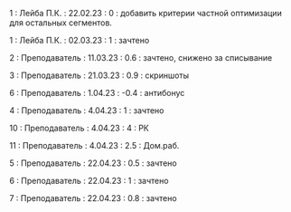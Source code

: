 1 : Лейба П.К. : 22.02.23 : 0 : добавить критерии частной оптимизации для остальных сегментов.

1 : Лейба П.К. : 02.03.23 : 1 : зачтено

2 : Преподаватель : 11.03.23 : 0.6 : зачтено, снижено за списывание

3 : Преподаватель : 21.03.23 : 0.9 : скриншоты

6 : Преподаватель : 1.04.23 : -0.4 : антибонус

4 : Преподаватель : 4.04.23 : 1 : зачтено

10 : Преподаватель : 4.04.23 : 4 : РК

11 : Преподаватель : 4.04.23 : 2.5 : Дом.раб.

5 : Преподаватель : 22.04.23 : 0.5 : зачтено

6 : Преподаватель : 22.04.23 : 1 : зачтено

7 : Преподаватель : 22.04.23 : 0.8 : зачтено
